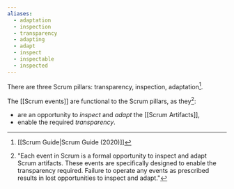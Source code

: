 ```yaml
---
aliases:
  - adaptation
  - inspection
  - transparency
  - adapting
  - adapt
  - inspect
  - inspectable
  - inspected
---
```

There are three Scrum pillars: transparency, inspection, adaptation[^scrum-guide-2020].

The [[Scrum events]] are functional to the Scrum pillars, as they[^each-scrum-event]:
- are an opportunity to *inspect* and *adapt* the [[Scrum Artifacts]],
- enable the required *transparency*.

[^each-scrum-event]: "Each event in Scrum is a formal opportunity to inspect and adapt Scrum artifacts.
These events are specifically designed to enable the transparency required.
Failure to operate any events as prescribed results in lost opportunities to inspect and adapt."[^scrum-guide-2020]

[^scrum-guide-2020]: [[Scrum Guide|Scrum Guide (2020)]]
